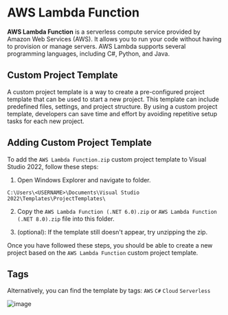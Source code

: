 # AWS Lambda Function

**AWS Lambda Function** is a serverless compute service provided by Amazon Web Services (AWS). It allows you to run your code without having to provision or manage servers. AWS Lambda supports several programming languages, including C#, Python, and Java.

## Custom Project Template

A custom project template is a way to create a pre-configured project template that can be used to start a new project. This template can include predefined files, settings, and project structure. By using a custom project template, developers can save time and effort by avoiding repetitive setup tasks for each new project.

## Adding Custom Project Template

To add the `AWS Lambda Function.zip` custom project template to Visual Studio 2022, follow these steps:

1. Open Windows Explorer and navigate to folder.
```
C:\Users\<USERNAME>\Documents\Visual Studio 2022\Templates\ProjectTemplates\
```
2. Copy the `AWS Lambda Function (.NET 6.0).zip` or `AWS Lambda Function (.NET 8.0).zip` file into this folder.

3. (optional): If the template still doesn't appear, try unzipping the zip.

Once you have followed these steps, you should be able to create a new project based on the `AWS Lambda Function` custom project template.

## Tags

Alternatively, you can find the template by tags: `AWS` `C#` `Cloud` `Serverless`

![image](https://user-images.githubusercontent.com/66203238/226463162-b61477c0-0233-4d80-8104-6c35691deed1.png)
